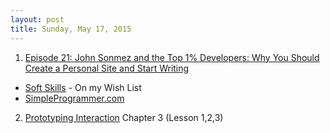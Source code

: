 ```yaml
---
layout: post
title: Sunday, May 17, 2015
---
```

1. [Episode 21: John Sonmez and the Top 1% Developers: Why You Should Create a Personal Site and Start Writing](https://developertea.com/episodes/7976)
 - [Soft Skills](http://www.amazon.com/Soft-Skills-software-developers-manual/dp/1617292397) - On my Wish List  
 - [SimpleProgrammer.com](http://simpleprogrammer.com/)


2. [Prototyping Interaction](https://iversity.org/en/courses/prototyping-interaction) Chapter 3 (Lesson 1,2,3)
